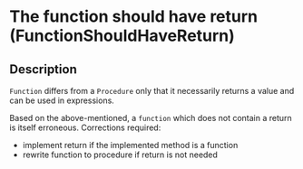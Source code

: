 # The function should have return (FunctionShouldHaveReturn)

<!-- Блоки выше заполняются автоматически, не трогать -->
## Description

`Function` differs from a `Procedure` only that it necessarily returns a value and can be used in expressions.

Based on the above-mentioned, a `function` which does not contain a return is itself erroneous. Corrections required:

- implement return if the implemented method is a function
- rewrite function to procedure if return is not needed
